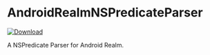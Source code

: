 # AndroidRealmNSPredicateParser
[ ![Download](https://api.bintray.com/packages/jonahstarling/AndroidRealmNSPredicateParser/android-realm-nspredicate-parser/images/download.svg) ](https://bintray.com/jonahstarling/AndroidRealmNSPredicateParser/android-realm-nspredicate-parser/_latestVersion)

A NSPredicate Parser for Android Realm.
